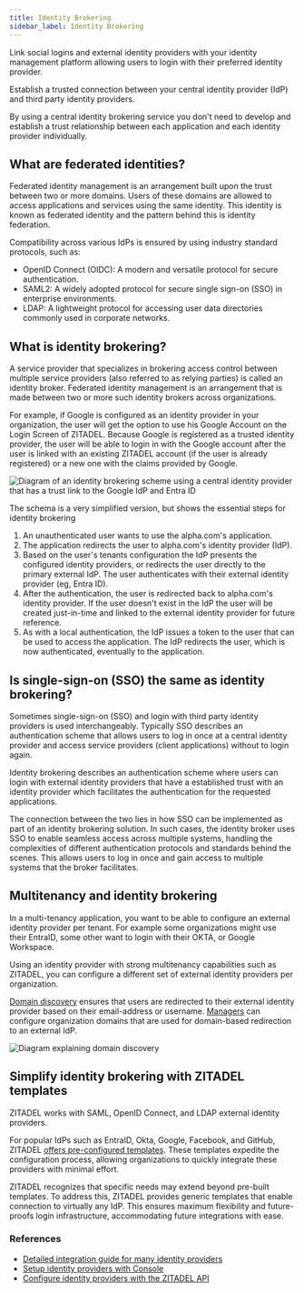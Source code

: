 ```yaml
---
title: Identity Brokering
sidebar_label: Identity Brokering
---
```


Link social logins and external identity providers with your identity management platform allowing users to login with their preferred identity provider.

Establish a trusted connection between your central identity provider (IdP) and third party identity providers.

By using a central identity brokering service you don't need to develop and establish a trust relationship between each application and each identity provider individually.

## What are federated identities?

Federated identity management is an arrangement built upon the trust between two or more domains. Users of these domains are allowed to access applications and services using the same identity.
This identity is known as federated identity and the pattern behind this is identity federation.

Compatibility across various IdPs is ensured by using industry standard protocols, such as: 

* OpenID Connect (OIDC): A modern and versatile protocol for secure authentication.
* SAML2: A widely adopted protocol for secure single sign-on (SSO) in enterprise environments.
* LDAP: A lightweight protocol for accessing user data directories commonly used in corporate networks.

## What is identity brokering?

A service provider that specializes in brokering access control between multiple service providers (also referred to as relying parties) is called an identity broker.
Federated identity management is an arrangement that is made between two or more such identity brokers across organizations.

For example, if Google is configured as an identity provider in your organization, the user will get the option to use his Google Account on the Login Screen of ZITADEL.
Because Google is registered as a trusted identity provider, the user will be able to login in with the Google account after the user is linked with an existing ZITADEL account (if the user is already registered) or a new one with the claims provided by Google.

![Diagram of an identity brokering scheme using a central identity provider that has a trust link to the Google IdP and Entra ID](/img/concepts/features/identity-brokering.png)

The schema is a very simplified version, but shows the essential steps for identity brokering

1. An unauthenticated user wants to use the alpha.com's application.
2. The application redirects the user to alpha.com's identity provider (IdP).
3. Based on the user's tenants configuration the IdP presents the configured identity providers, or redirects the user directly to the primary external IdP. The user authenticates with their external identity provider (eg, Entra ID).
4. After the authentication, the user is redirected back to alpha.com's identity provider. If the user doesn't exist in the IdP the user will be created just-in-time and linked to the external identity provider for future reference.
5. As with a local authentication, the IdP issues a token to the user that can be used to access the application. The IdP redirects the user, which is now authenticated, eventually to the application.

## Is single-sign-on (SSO) the same as identity brokering?

Sometimes single-sign-on (SSO) and login with third party identity providers is used interchangeably.
Typically SSO describes an authentication scheme that allows users to log in once at a central identity provider and access service providers (client applications) without to login again.

Identity brokering describes an authentication scheme where users can login with external identity providers that have a established trust with an identity provider which facilitates the authentication for the requested applications.

The connection between the two lies in how SSO can be implemented as part of an identity brokering solution.
In such cases, the identity broker uses SSO to enable seamless access across multiple systems, handling the complexities of different authentication protocols and standards behind the scenes.
This allows users to log in once and gain access to multiple systems that the broker facilitates.

## Multitenancy and identity brokering

In a multi-tenancy application, you want to be able to configure an external identity provider per tenant.
For example some organizations might use their EntraID, some other want to login with their OKTA, or Google Workspace.

Using an identity provider with strong multitenancy capabilities such as ZITADEL, you can configure a different set of external identity providers per organization.

[Domain discovery](/docs/guides/solution-scenarios/domain-discovery) ensures that users are redirected to their external identity provider based on their email-address or username.
[Managers](../structure/managers) can configure organization domains that are used for domain-based redirection to an external IdP.

![Diagram explaining domain discovery](/img/concepts/features/domain-discovery.png)

## Simplify identity brokering with ZITADEL templates

ZITADEL works with SAML, OpenID Connect, and LDAP external identity providers.

For popular IdPs such as EntraID, Okta, Google, Facebook, and GitHub, ZITADEL [offers pre-configured templates](/docs/guides/integrate/identity-providers/introduction).
These templates expedite the configuration process, allowing organizations to quickly integrate these providers with minimal effort.

ZITADEL recognizes that specific needs may extend beyond pre-built templates.
To address this, ZITADEL provides generic templates that enable connection to virtually any IdP.  This ensures maximum flexibility and future-proofs login infrastructure, accommodating future integrations with ease.

### References

* [Detailed integration guide for many identity providers](/guides/integrate/identity-providers/introduction)
* [Setup identity providers with Console](/guides/manage/console/default-settings#identity-providers)
* [Configure identity providers with the ZITADEL API](/docs/category/apis/resources/mgmt/identity-providers)
